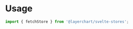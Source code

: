 <script lang="ts">
	import Preview from '$docs/Preview.svelte';

	import fetchStore from '$lib/stores/fetchStore';

  // const { loading, data, error } = fetchStore(/*...*/)
</script>

<h1>Usage</h1>

```js
import { fetchStore } from '@layerchart/svelte-stores';
```

